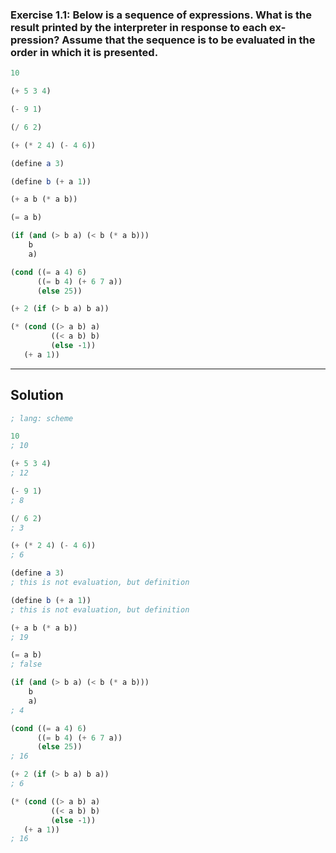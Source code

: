 ### **Exercise 1.1:** Below is a sequence of expressions. What is the result printed by the interpreter in response to each ex- pression? Assume that the sequence is to be evaluated in the order in which it is presented.
```scheme
10

(+ 5 3 4)

(- 9 1)

(/ 6 2)

(+ (* 2 4) (- 4 6))

(define a 3)

(define b (+ a 1))

(+ a b (* a b))

(= a b)

(if (and (> b a) (< b (* a b)))
    b 
    a)

(cond ((= a 4) 6)
      ((= b 4) (+ 6 7 a))
      (else 25))

(+ 2 (if (> b a) b a))

(* (cond ((> a b) a) 
         ((< a b) b)
         (else -1)) 
   (+ a 1))
```
---
## Solution

```scheme
; lang: scheme

10
; 10

(+ 5 3 4)
; 12

(- 9 1)
; 8

(/ 6 2)
; 3

(+ (* 2 4) (- 4 6))
; 6

(define a 3)
; this is not evaluation, but definition

(define b (+ a 1))
; this is not evaluation, but definition

(+ a b (* a b))
; 19

(= a b)
; false

(if (and (> b a) (< b (* a b)))
    b 
    a)
; 4

(cond ((= a 4) 6)
      ((= b 4) (+ 6 7 a))
      (else 25))
; 16

(+ 2 (if (> b a) b a))
; 6

(* (cond ((> a b) a) 
         ((< a b) b)
         (else -1)) 
   (+ a 1))
; 16
```